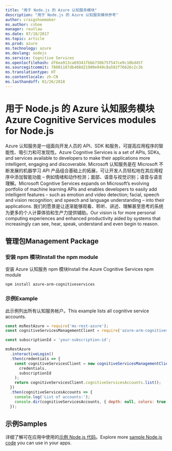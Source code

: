 ```yaml
---
title: "用于 Node.js 的 Azure 认知服务模块"
description: "用于 Node.js 的 Azure 认知服务模块参考"
author: craigshoemaker
ms.author: cshoe
manager: routlaw
ms.date: 07/18/2017
ms.topic: article
ms.prod: azure
ms.technology: azure
ms.devlang: nodejs
ms.service: Cognitive Services
ms.openlocfilehash: df6ea913ca69341fbbb730b75f547ce9c10bd45f
ms.sourcegitcommit: 78001187db408d21909e949c8a592f76626c2c3b
ms.translationtype: HT
ms.contentlocale: zh-CN
ms.lasthandoff: 01/26/2018
---
```

# <a name="azure-cognitive-services-modules-for-nodejs"></a><span data-ttu-id="10018-103">用于 Node.js 的 Azure 认知服务模块</span><span class="sxs-lookup"><span data-stu-id="10018-103">Azure Cognitive Services modules for Node.js</span></span>

<span data-ttu-id="10018-104">Azure 认知服务是一组面向开发人员的 API、SDK 和服务，可提高应用程序的智能性、吸引力和可发现性。</span><span class="sxs-lookup"><span data-stu-id="10018-104">Azure Cognitive Services is a set of APIs, SDKs, and services available to developers to make their applications more intelligent, engaging and discoverable.</span></span> <span data-ttu-id="10018-105">Microsoft 认知服务是在 Microsoft 不断发展的机器学习 API 产品组合基础上的拓展，可让开发人员轻松地在其应用程序中添加智能功能 – 例如情绪和动作检测；面部、语音与视觉识别；语音与语言理解。</span><span class="sxs-lookup"><span data-stu-id="10018-105">Microsoft Cognitive Services expands on Microsoft’s evolving portfolio of machine learning APIs and enables developers to easily add intelligent features – such as emotion and video detection; facial, speech and vision recognition; and speech and language understanding – into their applications.</span></span> <span data-ttu-id="10018-106">我们的愿景是让逐渐能够观看、聆听、讲述、理解甚至思考的系统为更多的个人计算体验和生产力提供辅助。</span><span class="sxs-lookup"><span data-stu-id="10018-106">Our vision is for more personal computing experiences and enhanced productivity aided by systems that increasingly can see, hear, speak, understand and even begin to reason.</span></span>

## <a name="management-package"></a><span data-ttu-id="10018-107">管理包</span><span class="sxs-lookup"><span data-stu-id="10018-107">Management Package</span></span>

### <a name="install-the-npm-module"></a><span data-ttu-id="10018-108">安装 npm 模块</span><span class="sxs-lookup"><span data-stu-id="10018-108">Install the npm module</span></span>

<span data-ttu-id="10018-109">安装 Azure 认知服务 npm 模块</span><span class="sxs-lookup"><span data-stu-id="10018-109">Install the Azure Cognitive Services npm module</span></span>

```bash
npm install azure-arm-cognitiveservices
```

### <a name="example"></a><span data-ttu-id="10018-110">示例</span><span class="sxs-lookup"><span data-stu-id="10018-110">Example</span></span>

<span data-ttu-id="10018-111">此示例列出所有认知服务帐户。</span><span class="sxs-lookup"><span data-stu-id="10018-111">This example lists all cognitive service accounts.</span></span>

```javascript
const msRestAzure = require('ms-rest-azure');
const cognitiveServicesManagementClient = require('azure-arm-cognitiveservices');

const subscriptionId = 'your-subscription-id';

msRestAzure
  .interactiveLogin()
  .then(credentials => {
    const cognitiveServicesClient = new cognitiveServicesManagementClient(
      credentials,
      subscriptionId
    );
    return cognitiveServicesClient.cognitiveServicesAccounts.list();
  })
  .then(cognitiveServicesAccounts => {
    console.log('List of accounts:');
    console.dir(cognitiveServicesAccounts, { depth: null, colors: true });    
  });

```

## <a name="samples"></a><span data-ttu-id="10018-112">示例</span><span class="sxs-lookup"><span data-stu-id="10018-112">Samples</span></span>

<span data-ttu-id="10018-113">详细了解可在应用中使用的[示例 Node.js 代码](https://azure.microsoft.com/resources/samples/?platform=nodejs)。</span><span class="sxs-lookup"><span data-stu-id="10018-113">Explore more [sample Node.js code](https://azure.microsoft.com/resources/samples/?platform=nodejs) you can use in your apps.</span></span>
